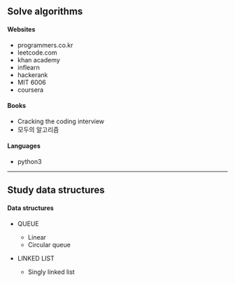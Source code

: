 ## Solve algorithms 


#### Websites
* programmers.co.kr
* leetcode.com
* khan academy
* inflearn
* hackerank
* MIT 6006
* coursera

#### Books
* Cracking the coding interview
* 모두의 알고리즘

#### Languages
* python3


<hr>


## Study data structures

#### Data structures
 
- QUEUE
  * Linear 
  * Circular queue
  
- LINKED LIST
  * Singly linked list


